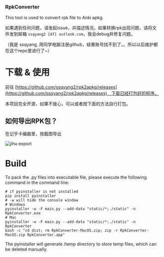 ### RpkConverter

This tool is used to convert rpk file to Anki apkg.

如果遇到任何问题，请发起issue，并描述情况。如果转换rpk出现问题，请将文件发到邮箱 `ssqyang2 [AT] outlook.com`，我会debug并修复问题。

（我是 ssqyang, 用同学电脑注册github，结果账号找不到了。。所以以后维护都在这个repo里进行了~）


# 下载 & 使用
前往 [https://github.com/ssqyang2/rpk2apkg/releases](https://github.com/ssqyang2/rpk2apkg/releases)　下载已经打包好的程序。

本项目完全开源，如果不放心，可以或者按下面的方法自行打包。

## 如何导出RPK包？
在记乎卡编器里，按截图导出

![jihu export](https://user-images.githubusercontent.com/89735777/131478910-76b2ced4-c328-421b-bc64-786df19805c7.png)



# Build

To pack the .py files into executable file, please execute the following command in the command line:

```shell
# if pyinstaller is not installed
pip install pyinstaller
# -w will hide the console window
# Windows
pyinstaller -w -F main.py --add-data "static/*;./static" -n RpkConverter.exe
# Mac
pyinstaller -w -F main.py --add-data "static/*:./static" -n RpkConverter
bash -c "cd dist; rm RpkConverter-MacOS.zip; zip -r RpkConverter-MacOS.zip RpkConverter.app"
```

The pyinstaller will generate /temp directory to store temp files, which can be deleted manually.


